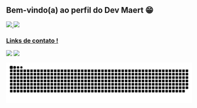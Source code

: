 ## Bem-vindo(a) ao perfil do Dev Maert 😁
<div>
   <a href="https://github.com/dev-maert">
   <img height="180em" src="https://github-readme-stats.vercel.app/api?username=dev-maert&show_icons=true&theme=tokyonight&include_all_commits=true&count_private=true"/>
   <img height="180em" src="https://github-readme-stats.vercel.app/api/top-langs/?username=devemdobro&layout=compact&langs_count=6&theme=tokyonight"/>
  
 <br>
 
  ### Links de contato !
 
<div> 
  
 
  <a href = "mailto:marciorodrigues94@hotmail.com"><img src="https://img.shields.io/badge/-email-%23333?style=for-the-badge&logo=e-mail&logoColor=white" target="_blank"></a>
  <a href="https://www.linkedin.com/in/m%C3%A1rcio-rodrigues-1166a718a" target="_blank"><img src="https://img.shields.io/badge/-LinkedIn-%230077B5?style=for-the-badge&logo=linkedin&logoColor=white" target="_blank"></a> 
 
  ![Snake animation](https://github.com/dev-maert/dev-maert/blob/output/github-contribution-grid-snake.svg)

</div>
